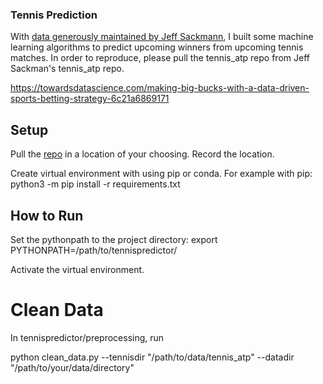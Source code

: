 ### Tennis Prediction
With [data generously maintained by Jeff Sackmann](https://github.com/JeffSackmann/tennis_atp), I built some 
machine learning algorithms to predict upcoming winners from upcoming tennis matches. 
In order to reproduce, please pull the tennis_atp repo from Jeff Sackman's tennis_atp repo.  

https://towardsdatascience.com/making-big-bucks-with-a-data-driven-sports-betting-strategy-6c21a6869171

## Setup 
Pull the [repo](https://github.com/JeffSackmann/tennis_atp) in a location of your choosing. Record the location.

Create virtual environment with using pip or conda. 
For example with pip:
python3 -m pip install -r requirements.txt


## How to Run
Set the pythonpath to the project directory:
export PYTHONPATH=/path/to/tennispredictor/

Activate the virtual environment.

# Clean Data
In tennispredictor/preprocessing, run

python clean_data.py --tennisdir "/path/to/data/tennis_atp" --datadir "/path/to/your/data/directory"
